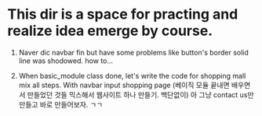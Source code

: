 # This dir is a space for practing and realize idea emerge by course.

1. Naver dic navbar fin but have some problems like button's border solid line was shodowed. how to...

2. When basic_module class done, let's write the code for shopping mall mix all steps. With navbar input shopping page (베이직 모듈 끝내면 배우면서 만들었던 것들 믹스해서 웹사이트 하나 만들기. 백단없이) 아 그냥 contact us만 만들고 바로 만들어보자. ㄱㄱ